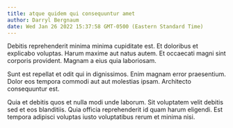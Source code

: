 ```yaml
---
title: atque quidem qui consequuntur amet
author: Darryl Bergnaum
date: Wed Jan 26 2022 15:37:58 GMT-0500 (Eastern Standard Time)
---
```

Debitis reprehenderit minima minima cupiditate est. Et doloribus et explicabo voluptas. Harum maxime aut natus autem. Et occaecati magni sint corporis provident. Magnam a eius quia laboriosam.

 Sunt est repellat et odit qui in dignissimos. Enim magnam error praesentium. Dolor eos tempora commodi aut aut molestias ipsam. Architecto consequuntur est.

 Quia et debitis quos et nulla modi unde laborum. Sit voluptatem velit debitis sed et eos blanditiis. Quia officia reprehenderit id quam harum eligendi. Est tempora adipisci voluptas iusto voluptatibus rerum et minima nisi.
